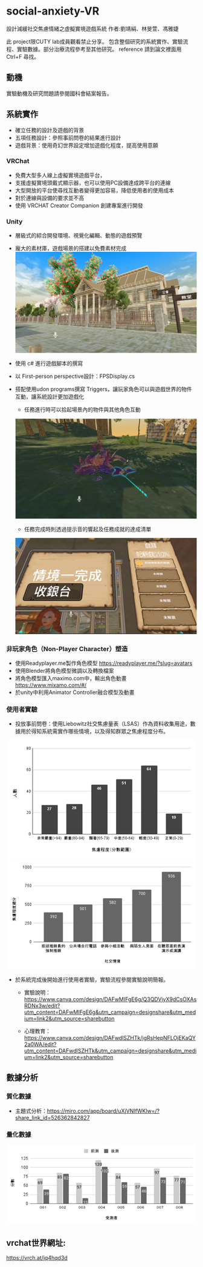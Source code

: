 # social-anxiety-VR
設計減緩社交焦慮情緒之虛擬實境遊戲系統
作者:劉靖絹、林旻萱、馮雅婕

此 project限CUTY lab成員觀看禁止分享。
包含整個研究的系統實作、實驗流程、實驗數據。部分治療流程參考至其他研究。
reference 請到論文裡面用 Ctrl+F 尋找。

## 動機
實驗動機及研究問題請參閱國科會結案報告。

## 系統實作
- 確立任務的設計及遊戲的背景
- 五項任務設計：參照事前問卷的結果進行設計
- 遊戲背景：使用奇幻世界設定增加遊戲化程度，提高使用意願
### VRChat 
- 免費大型多人線上虛擬實境遊戲平台，
- 支援虛擬實境頭戴式顯示器，也可以使用PC設備達成跨平台的連線
- 大型開放的平台使尋找互動者變得更加容易，降低使用者的使用成本
- 對於連線與設備的要求並不高
- 使用 VRCHAT Creator Companion 創建專案進行開發
### Unity
- 層級式的綜合開發環境、視覺化編輯、動態的遊戲預覽
- 龐大的素材庫，遊戲場景的搭建以免費素材完成
![image](https://github.com/CutyLab/social-anxiety-VR/blob/main/picture/VRworld3.png)
- 使用 c# 進行遊戲腳本的撰寫
- 以 First-person perspective設計：FPSDisplay.cs
- 搭配使用udon programs撰寫 Triggers，讓玩家角色可以與遊戲世界的物件互動，讓系統設計更加遊戲化
   - 任務進行時可以拾起場景內的物件與其他角色互動

  ![image](https://github.com/CutyLab/social-anxiety-VR/blob/main/picture/vrworld1.png)


  - 任務完成時則透過提示音的響起及任務成就的達成清單

  ![image](https://github.com/CutyLab/social-anxiety-VR/blob/main/picture/vrworld2.png)

### 非玩家角色（Non-Player Character）塑造
- 使用Readyplayer.me製作角色模型
  https://readyplayer.me/?slug=avatars
- 使用Blender將角色模型微調以及轉換檔案
- 將角色模型匯入maximo.com中，輸出角色動畫
  https://www.mixamo.com/#/
- 於unity中利用Animator Controller融合模型及動畫

### 使用者實驗
- 投放事前問卷：使用Liebowitz社交焦慮量表（LSAS）作為資料收集用途，數據用於得知系統需實作哪些情境，以及得知群眾之焦慮程度分布。

![image](https://github.com/CutyLab/social-anxiety-VR/blob/main/picture/chart%20(2).png)
![image](https://github.com/CutyLab/social-anxiety-VR/blob/main/picture/chart%20(1).png)

- 於系統完成後開始進行使用者實驗，實驗流程參閱實驗說明簡報。
  - 實驗說明：
https://www.canva.com/design/DAFwMIFgE6g/Q3QDVjyX9dCsOXAsRDNx3w/edit?utm_content=DAFwMIFgE6g&utm_campaign=designshare&utm_medium=link2&utm_source=sharebutton

  - 心理教育：
https://www.canva.com/design/DAFwdlSZHTk/jgRsHepNFLOjEKaQY2a0WA/edit?utm_content=DAFwdlSZHTk&utm_campaign=designshare&utm_medium=link2&utm_source=sharebutton



## 數據分析
### 質化數據
- 主題式分析：https://miro.com/app/board/uXjVNIfWKlw=/?share_link_id=526362842827

### 量化數據
![image](https://github.com/CutyLab/social-anxiety-VR/blob/main/picture/chart%20(3).png)



## vrchat世界網址:
https://vrch.at/jq4hqd3d


